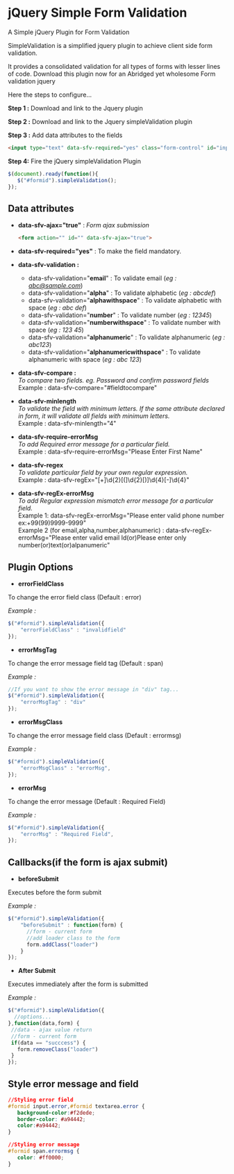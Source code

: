 # jQuery Simple Form Validation

A Simple jQuery Plugin for Form Validation

SimpleValidation is a simplified jquery plugin to achieve client side form validation.

It provides a consolidated validation for all types of forms with lesser lines of code. Download this plugin now for an Abridged yet wholesome Form validation jquery

Here the steps to configure...

**Step 1 :** Download and link to the Jquery plugin

**Step 2 :** Download and link to the Jquery simpleValidation plugin

**Step 3 :** Add data attributes to the fields
```HTML
<input type="text" data-sfv-required="yes" class="form-control" id="inputfirstname">
```
**Step 4:** Fire the jQuery simpleValidation Plugin 
```javascript
$(document).ready(function(){
   $("#formid").simpleValidation();
});
```

## Data attributes

* **data-sfv-ajax="true"** : _Form ajax submission_
   
   ```HTML
   <form action="" id="" data-sfv-ajax="true">
   ```
* **data-sfv-required="yes"** : To make the field mandatory.

* **data-sfv-validation :**
  * data-sfv-validation="**email**"  : To validate email (*eg : abc@sample.com*)
  * data-sfv-validation="**alpha**"  : To validate alphabetic (*eg : abcdef*)
  * data-sfv-validation="**alphawithspace**"  : To validate alphabetic with space (*eg : abc def*)
  * data-sfv-validation="**number**" : To validate number (*eg : 12345*)
  * data-sfv-validation="**numberwithspace**" : To validate number with space (*eg : 123 45*)
  * data-sfv-validation="**alphanumeric**" : To validate alphanumeric (*eg : abc123*)
  * data-sfv-validation="**alphanumericwithspace**" : To validate alphanumeric with space (*eg : abc 123*)
 
 * **data-sfv-compare :**<br/>_To compare two fields. eg. Password and confirm password fields_ <br/>Example :  data-sfv-compare="#fieldtocompare"
  
 * **data-sfv-minlength**<br/>_To validate the field with minimum letters. If the same attribute declared in form, it will validate all fields with minimum letters._<br/>Example :  data-sfv-minlength="4"
 
 * **data-sfv-require-errorMsg**<br/>_To add Required error message for a particular field._<br/>Example :  data-sfv-require-errorMsg="Please Enter First Name"

 * **data-sfv-regex**<br/>_To validate particular field by your own regular expression._<br/>Example : data-sfv-regEx="[\+]\d{2}[\(]\d{2}[\)]\d{4}[\-]\d{4}"
 
 * **data-sfv-regEx-errorMsg**<br/>_To add Regular expression mismatch error message for a particular field._<br/>Example 1: data-sfv-regEx-errorMsg="Please enter valid phone number ex:+99(99)9999-9999"<br/>Example 2 (for email,alpha,number,alphanumeric) : data-sfv-regEx-errorMsg="Please enter valid email Id(or)Please enter only number(or)text(or)alpanumeric"

## Plugin Options
*  **errorFieldClass**

 To change the error field class (Default : error)
 
 *Example :*
 ```javascript
$("#formid").simpleValidation({
     "errorFieldClass" : "invalidfield"
});
 ```
*  **errorMsgTag**

 To change the error message field tag (Default : span)
 
 *Example :*
 ```javascript
//If you want to show the error message in "div" tag...
$("#formid").simpleValidation({
     "errorMsgTag" : "div"
});
 ```
*  **errorMsgClass**

 To change the error message field class (Default : errormsg)
 
 *Example :*
 ```javascript
 $("#formid").simpleValidation({
     "errorMsgClass" : "errorMsg",
});
 ```
*  **errorMsg**

 To change the error message (Default : Required Field)
 
 *Example :*
 ```javascript
 $("#formid").simpleValidation({
     "errorMsg" : "Required Field",
});
 ```
 
## Callbacks(if the form is ajax submit)
*  **beforeSubmit**
  
  Executes before the form submit

 *Example :*
 ```javascript
 $("#formid").simpleValidation({
     "beforeSubmit" : function(form) {
       //form - current form
       //add loader class to the form 
       form.addClass("loader")
     }
});
 ```
 
*  **After Submit**
  
  Executes immediately after the form is submitted

 *Example :*
 ```javascript
 $("#formid").simpleValidation({
   //options...
 },function(data,form) {
  //data - ajax value return
  //form - current form
  if(data == "succcess") {
    form.removeClass("loader")
  }
});
 ```

## Style error message and field

```css
//Styling error field
#formid input.error,#formid textarea.error {
   background-color:#f2dede;
   border-color: #a94442;
   color:#a94442;
}

//Styling error message
#formid span.errormsg {
   color: #ff0000;
}
```